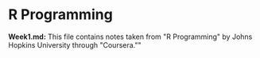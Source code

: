 # R Programming
**Week1.md:** This file contains notes taken from "R Programming" by Johns Hopkins University through "Coursera.""

